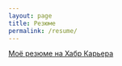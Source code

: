 ```yaml
---
layout: page
title: Резюме
permalink: /resume/
---
```


[Моё резюме на Хабр Карьера](https://career.habr.com/nathan2049)
